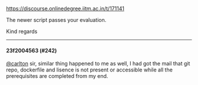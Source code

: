 https://discourse.onlinedegree.iitm.ac.in/t/171141

The newer script passes your evaluation.</p>
<p>Kind regards</p><hr>

<h4>23f2004563 (#242)</h4>
<p><a class="mention" href="/u/carlton">@carlton</a> sir, similar thing happened to me as well, I had got the mail that git repo, dockerfile and lisence is not present or accessible while all the prerequisites are completed from my end.